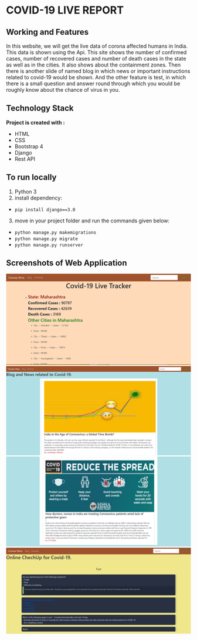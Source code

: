 # COVID-19 LIVE REPORT

## Working and Features

In this website, we will get the live data of corona affected humans in India. This data is shown using the Api. This site shows the number of confirmed cases, number of recovered cases and number of death cases in the state as well as in the cities. It also shows about the containment zones. Then there is another slide of named blog in which news or important instructions related to covid-19 would be shown. And the other feature is test, in which there is a small question and answer round through which you would be roughly know about the chance of virus in you.

## Technology Stack

**Project is created with :**
* HTML
* CSS
* Bootstrap 4
* Django
* Rest API

## To run locally

1. Python 3
2. install dependency:
*    `pip install django==3.0`
3. move in your project folder and run the commands given below:
*    `python manage.py makemigrations`
*    `python manage.py migrate`
*    `python manage.py runserver`

## Screenshots of Web Application

![very good|512x397,20%](/lasthope/static/corona1.PNG)
![](/lasthope/static/corona2.PNG)
![](/lasthope/static/corona3.PNG)
![](/lasthope/static/corona44.PNG)
